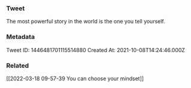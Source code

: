 ### Tweet
The most powerful story in the world is the one you tell yourself.

### Metadata
Tweet ID: 1446481701115514880
Created At: 2021-10-08T14:24:46.000Z

### Related
[[2022-03-18 09-57-39 You can choose your mindset]]

